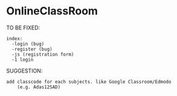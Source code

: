 # OnlineClassRoom

TO BE FIXED:
	
	index:
      -login (bug)
      -register (bug)
      -js (registration form)
      -1 login

SUGGESTION:
	
	add classcode for each subjects. like Google Classroom/Edmodo
		(e.g. Adas12SAD)
 
